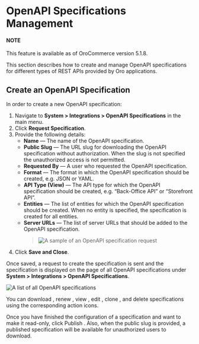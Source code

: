 <a id="admin-openapi-specifications"></a>

# OpenAPI Specifications Management

#### NOTE
This feature is available as of OroCommerce version 5.1.8.

This section describes how to create and manage OpenAPI specifications for different types of REST APIs provided by Oro applications.

## Create an OpenAPI Specification

In order to create a new OpenAPI specification:

1. Navigate to **System > Integrations > OpenAPI Specifications** in the main menu.
2. Click **Request Specification**.
3. Provide the following details:
   * **Name** — The name of the OpenAPI specification.
   * **Public Slug** — The URL slug for downloading the OpenAPI specification without authorization. When the slug is not specified the unauthorized access is not permitted.
   * **Requested By** — A user who requested the OpenAPI specification.
   * **Format** — The format in which the OpenAPI specification should be created, e.g. JSON or YAML.
   * **API Type (View)** — The API type for which the OpenAPI specification should be created, e.g. “Back-Office API” or “Storefront API”.
   * **Entities** — The list of entities for which the OpenAPI specification should be created. When no entity is specified, the specification is created for all entities.
   * **Server URLs** — The list of server URLs that should be added to the OpenAPI specification.
     > ![A sample of an OpenAPI specification request](user/img/system/integrations/openapi/create.png)
4. Click **Save and Close**.

Once saved, a request to create the specification is sent and the specification is displayed on the page of all OpenAPI specifications under **System > Integrations > OpenAPI Specifications**.

![A list of all OpenAPI specifications](user/img/system/integrations/openapi/grid.png)

You can download <i class="fa fa-download fa-lg" aria-hidden="true"></i>, renew <i class="fas fa-sync-alt" aria-hidden="true"></i>, view <i class="fa fa-eye fa-lg" aria-hidden="true"></i>, edit <i class="fa fa-edit fa-lg" aria-hidden="true"></i>, clone <i class="far fa-copy" aria-hidden="true"></i>, and delete <i class="fas fa-trash-alt" aria-hidden="true"></i> specifications using the corresponding action icons.

Once you have finished the configuration of a specification and want to make it read-only, click Publish <i class="fas fa-share-square" aria-hidden="true"></i>. Also, when the public slug is provided, a published specification will be available for unauthorized users to download.

<!-- fa-bars = fa-navicon -->
<!-- Ic Tiles is used as Set As Default in saved views, and as tiles in display layout options -->
<!-- IcPencil refers to Rename in Commerce and Inline Editing in CRM -->
<!-- Check mark in the square. -->
<!-- SortDesc is also used as drop-down arrow -->
